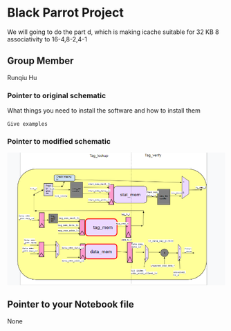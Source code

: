 # Black Parrot Project

We will going to do the part d, which is making icache suitable for 32 KB 8 associativity to 16-4,8-2,4-1

## Group Member

Runqiu Hu

### Pointer to original schematic

What things you need to install the software and how to install them

```
Give examples
```

### Pointer to modified schematic

![alt text](7b34e0e3d6c507b70db4606293c81a8.png)



## Pointer to your Notebook file

None


